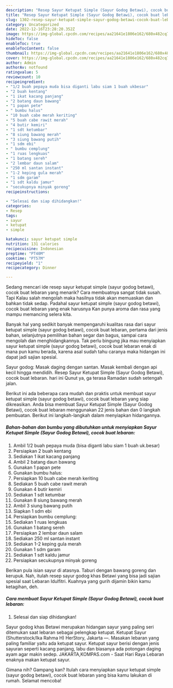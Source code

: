 ```yaml
---
description: "Resep Sayur Ketupat Simple (Sayur Godog Betawi), cocok buat lebaran yang Enak, Buat Buka Puasa}"
title: "Resep Sayur Ketupat Simple (Sayur Godog Betawi), cocok buat lebaran yang Enak, Buat Buka Puasa}"
slug: 1302-resep-sayur-ketupat-simple-sayur-godog-betawi-cocok-buat-lebaran-yang-enak-buat-buka-puasa
category: Uncategorized
date: 2022-12-16T23:28:20.352Z
image: https://img-global.cpcdn.com/recipes/aa21641e1806e162/680x482cq70/sayur-ketupat-simple-sayur-godog-betawi-cocok-buat-lebaran-foto-resep-utama.jpg
hideToc: false
enableToc: true
enableTocContent: false
thumbnail: https://img-global.cpcdn.com/recipes/aa21641e1806e162/680x482cq70/sayur-ketupat-simple-sayur-godog-betawi-cocok-buat-lebaran-foto-resep-utama.jpg
cover: https://img-global.cpcdn.com/recipes/aa21641e1806e162/680x482cq70/sayur-ketupat-simple-sayur-godog-betawi-cocok-buat-lebaran-foto-resep-utama.jpg
author: Admin
authorAv: notfound
ratingvalue: 5
reviewcount: 10
recipeingredient:
- "1/2 buah pepaya muda bisa diganti labu siam 1 buah ukbesar"
- "2 buah kentang"
- "1 ikat kacang panjang"
- "2 batang daun bawang"
- "1 papan pete"
- " bumbu halus"
- "10 buah cabe merah keriting"
- "5 buah cabe rawit merah"
- "4 butir kemiri"
- "1 sdt ketumbar"
- "8 siung bawang merah"
- "3 siung bawang putih"
- "1 sdm ebi"
- " bumbu cemplung"
- "1 ruas lengkuas"
- "1 batang sereh"
- "2 lembar daun salam"
- "250 ml santan instant"
- "1-2 keping gula merah"
- "1 sdm garam"
- "1 sdt kaldu jamur"
- "secukupnya minyak goreng"
recipeinstructions:

- "Selesai dan siap dihidangkan!"
categories:
- Resep
tags:
- sayur
- ketupat
- simple

katakunci: sayur ketupat simple 
nutrition: 131 calories
recipecuisine: Indonesian
preptime: "PT40M"
cooktime: "PT57M"
recipeyield: "1"
recipecategory: Dinner

---
```



Sedang mencari ide resep sayur ketupat simple (sayur godog betawi), cocok buat lebaran yang menarik? Cara membuatnya sangat tidak susah. Tapi Kalau salah mengolah maka hasilnya tidak akan memuaskan dan bahkan tidak sedap. Padahal sayur ketupat simple (sayur godog betawi), cocok buat lebaran yang enak harusnya Kan punya aroma dan rasa yang mampu memancing selera kita.


Banyak hal yang sedikit banyak mempengaruhi kualitas rasa dari sayur ketupat simple (sayur godog betawi), cocok buat lebaran, pertama dari jenis bahan, selanjutnya pemilihan bahan segar dan bagus, sampai cara mengolah dan menghidangkannya. Tak perlu bingung jika mau menyiapkan sayur ketupat simple (sayur godog betawi), cocok buat lebaran enak di mana pun kamu berada, karena asal sudah tahu caranya maka hidangan ini dapat jadi sajian spesial.

Sayur godog: Masak daging dengan santan. Masak kembali dengan api kecil hingga mendidih. Resep Sayur Ketupat Simple (Sayur Godog Betawi), cocok buat lebaran. hari ini Qunut ya, ga terasa Ramadan sudah setengah jalan.


Berikut ini ada beberapa cara mudah dan praktis untuk membuat sayur ketupat simple (sayur godog betawi), cocok buat lebaran yang siap dikreasikan. Anda bisa membuat Sayur Ketupat Simple (Sayur Godog Betawi), cocok buat lebaran menggunakan 22 jenis bahan dan 0 langkah pembuatan. Berikut ini langkah-langkah dalam menyiapkan hidangannya.

<!--inarticleads1-->

##### Bahan-bahan dan bumbu yang dibutuhkan untuk menyiapkan Sayur Ketupat Simple (Sayur Godog Betawi), cocok buat lebaran:

1. Ambil 1/2 buah pepaya muda (bisa diganti labu siam 1 buah uk.besar)
1. Persiapkan 2 buah kentang
1. Sediakan 1 ikat kacang panjang
1. Ambil 2 batang daun bawang
1. Gunakan 1 papan pete
1. Gunakan  bumbu halus:
1. Persiapkan 10 buah cabe merah keriting
1. Sediakan 5 buah cabe rawit merah
1. Gunakan 4 butir kemiri
1. Sediakan 1 sdt ketumbar
1. Gunakan 8 siung bawang merah
1. Ambil 3 siung bawang putih
1. Siapkan 1 sdm ebi
1. Persiapkan  bumbu cemplung:
1. Sediakan 1 ruas lengkuas
1. Gunakan 1 batang sereh
1. Persiapkan 2 lembar daun salam
1. Sediakan 250 ml santan instant
1. Sediakan 1-2 keping gula merah
1. Gunakan 1 sdm garam
1. Sediakan 1 sdt kaldu jamur
1. Persiapkan secukupnya minyak goreng


Berikan pula isian sayur di atasnya. Taburi dengan bawang goreng dan kerupuk. Nah, itulah resep sayur godog khas Betawi yang bisa jadi sajian spesial saat Lebaran Idulfitri. Kuahnya yang gurih dijamin bikin kamu ketagihan, deh. 

<!--inarticleads2-->

##### Cara membuat Sayur Ketupat Simple (Sayur Godog Betawi), cocok buat lebaran:


1. Selesai dan siap dihidangkan!

Sayur godog khas Betawi merupakan hidangan sayur yang paling seri ditemukan saat lebaran sebagai pelengkap ketupat. Ketupat Sayur (Shutterstock/Ika Rahma H) HerStory, Jakarta —. Masakan lebaran yang paling familiar yaitu ada ketupat sayur. Ketupat sayur berisi dengan jenis sayuran seperti kacang panjang, labu dan biasanya ada potongan daging ayam agar makin sedep. JAKARTA,KOMPAS.com - Saat Hari Raya Lebaran enaknya makan ketupat sayur. 

Gimana nih? Gampang kan? Itulah cara menyiapkan sayur ketupat simple (sayur godog betawi), cocok buat lebaran yang bisa kamu lakukan di rumah. Selamat mencoba!
